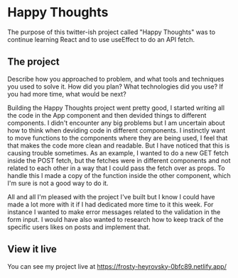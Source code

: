 # Happy Thoughts

The purpose of this twitter-ish project called "Happy Thoughts" was to continue learning React and to use useEffect to do an API fetch.

## The project

Describe how you approached to problem, and what tools and techniques you used to solve it. How did you plan? What technologies did you use? If you had more time, what would be next?

Building the Happy Thoughts project went pretty good, I started writing all the code in the App component and then devided things to different components. I didn't encounter any big problems but I am uncertain about how to think when deviding code in different components. I instinctly want to move functions to the components where they are being used, I feel that that makes the code more clean and readable. But I have noticed that this is causing trouble sometimes. As an example, I wanted to do a new GET fetch inside the POST fetch, but the fetches were in different components and not related to each other in a way that I could pass the fetch over as props. To handle this I made a copy of the function inside the other component, which I'm sure is not a good way to do it. 

All and all I'm pleased with the project I've built but I know I could have made a lot more with it if I had dedicated more time to it this week. For instance I wanted to make error messages related to the validation in the form input. I would have also wanted to research how to keep track of the specific users likes on posts and implement that.

## View it live

You can see my project live at https://frosty-heyrovsky-0bfc89.netlify.app/
